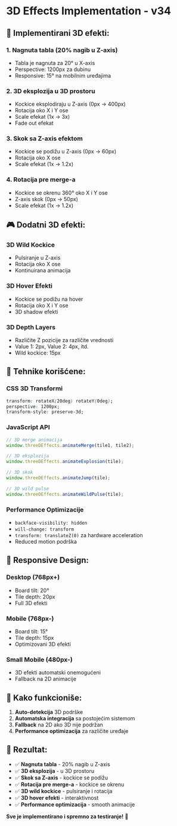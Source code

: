 # 3D Effects Implementation - v34

## 🎯 Implementirani 3D efekti:

### 1. **Nagnuta tabla** (20% nagib u Z-axis)
- Tabla je nagnuta za 20° u X-axis
- Perspective: 1200px za dubinu
- Responsive: 15° na mobilnim uređajima

### 2. **3D eksplozija** u 3D prostoru
- Kockice eksplodiraju u Z-axis (0px → 400px)
- Rotacija oko X i Y ose
- Scale efekat (1x → 3x)
- Fade out efekat

### 3. **Skok sa Z-axis efektom**
- Kockice se podižu u Z-axis (0px → 60px)
- Rotacija oko X ose
- Scale efekat (1x → 1.2x)

### 4. **Rotacija pre merge-a**
- Kockice se okrenu 360° oko X i Y ose
- Z-axis skok (0px → 50px)
- Scale efekat (1x → 1.2x)

## 🎮 Dodatni 3D efekti:

### **3D Wild Kockice**
- Pulsiranje u Z-axis
- Rotacija oko X ose
- Kontinuirana animacija

### **3D Hover Efekti**
- Kockice se podižu na hover
- Rotacija oko X i Y ose
- 3D shadow efekti

### **3D Depth Layers**
- Različite Z pozicije za različite vrednosti
- Value 1: 2px, Value 2: 4px, itd.
- Wild kockice: 15px

## 🔧 Tehnike korišćene:

### **CSS 3D Transformi**
```css
transform: rotateX(20deg) rotateY(0deg);
perspective: 1200px;
transform-style: preserve-3d;
```

### **JavaScript API**
```javascript
// 3D merge animacija
window.threeDEffects.animateMerge(tile1, tile2);

// 3D eksplozija
window.threeDEffects.animateExplosion(tile);

// 3D skok
window.threeDEffects.animateJump(tile);

// 3D wild pulse
window.threeDEffects.animateWildPulse(tile);
```

### **Performance Optimizacije**
- `backface-visibility: hidden`
- `will-change: transform`
- `transform: translateZ(0)` za hardware acceleration
- Reduced motion podrška

## 📱 Responsive Design:

### **Desktop** (768px+)
- Board tilt: 20°
- Tile depth: 20px
- Full 3D efekti

### **Mobile** (768px-)
- Board tilt: 15°
- Tile depth: 15px
- Optimizovani 3D efekti

### **Small Mobile** (480px-)
- 3D efekti automatski onemogućeni
- Fallback na 2D animacije

## 🚀 Kako funkcioniše:

1. **Auto-detekcija** 3D podrške
2. **Automatska integracija** sa postojećim sistemom
3. **Fallback** na 2D ako 3D nije podržan
4. **Performance optimizacija** za različite uređaje

## 🎯 Rezultat:

- ✅ **Nagnuta tabla** - 20% nagib u Z-axis
- ✅ **3D eksplozija** - u 3D prostoru
- ✅ **Skok sa Z-axis** - kockice se podižu
- ✅ **Rotacija pre merge-a** - kockice se okrenu
- ✅ **3D wild kockice** - pulsiranje i rotacija
- ✅ **3D hover efekti** - interaktivnost
- ✅ **Performance optimizacija** - smooth animacije

**Sve je implementirano i spremno za testiranje!** 🎉
